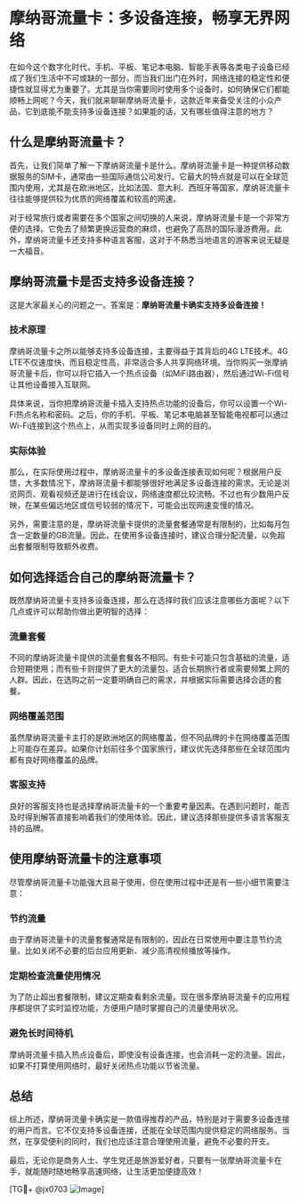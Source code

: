 # 摩纳哥流量卡：多设备连接，畅享无界网络

在如今这个数字化时代，手机、平板、笔记本电脑、智能手表等各类电子设备已经成了我们生活中不可或缺的一部分。而当我们出门在外时，网络连接的稳定性和便捷性就显得尤为重要了。尤其是当你需要同时使用多个设备时，如何确保它们都能顺畅上网呢？今天，我们就来聊聊摩纳哥流量卡，这款近年来备受关注的小众产品，它到底能不能支持多设备连接？如果能的话，又有哪些值得注意的地方？

## 什么是摩纳哥流量卡？

首先，让我们简单了解一下摩纳哥流量卡是什么。摩纳哥流量卡是一种提供移动数据服务的SIM卡，通常由一些国际通信公司发行。它最大的特点就是可以在全球范围内使用，尤其是在欧洲地区，比如法国、意大利、西班牙等国家，摩纳哥流量卡往往能够提供较为优质的网络覆盖和较高的网速。

对于经常旅行或者需要在多个国家之间切换的人来说，摩纳哥流量卡是一个非常方便的选择。它免去了频繁更换运营商的麻烦，也避免了高昂的国际漫游费用。此外，摩纳哥流量卡还支持多种语言客服，这对于不熟悉当地语言的游客来说无疑是一大福音。

## 摩纳哥流量卡是否支持多设备连接？

这是大家最关心的问题之一。答案是：**摩纳哥流量卡确实支持多设备连接！**

### 技术原理

摩纳哥流量卡之所以能够支持多设备连接，主要得益于其背后的4G LTE技术。4G LTE不仅速度快，而且稳定性高，非常适合多人共享网络环境。当你购买一张摩纳哥流量卡后，你可以将它插入一个热点设备（如MiFi路由器），然后通过Wi-Fi信号让其他设备接入互联网。

具体来说，当你把摩纳哥流量卡插入支持热点功能的设备后，你可以设置一个Wi-Fi热点名称和密码。之后，你的手机、平板、笔记本电脑甚至智能电视都可以通过Wi-Fi连接到这个热点上，从而实现多设备同时上网的目的。

### 实际体验

那么，在实际使用过程中，摩纳哥流量卡的多设备连接表现如何呢？根据用户反馈，大多数情况下，摩纳哥流量卡都能够很好地满足多设备连接的需求。无论是浏览网页、观看视频还是进行在线会议，网络速度都比较流畅。不过也有少数用户反映，在某些偏远地区或信号较弱的情况下，可能会出现网速变慢的情况。

另外，需要注意的是，摩纳哥流量卡提供的流量套餐通常是有限制的，比如每月包含一定数量的GB流量。因此，在使用多设备连接时，建议合理分配流量，以免超出套餐限制导致额外收费。

## 如何选择适合自己的摩纳哥流量卡？

既然摩纳哥流量卡支持多设备连接，那么在选择时我们应该注意哪些方面呢？以下几点或许可以帮助你做出更明智的选择：

### 流量套餐

不同的摩纳哥流量卡提供的流量套餐各不相同。有些卡可能只包含基础的流量，适合短期使用；而有些卡则提供了更大的流量包，适合长期旅行者或需要频繁上网的人群。因此，在选购之前一定要明确自己的需求，并根据实际需要选择合适的套餐。

### 网络覆盖范围

虽然摩纳哥流量卡主打的是欧洲地区的网络覆盖，但不同品牌的卡在网络覆盖范围上可能存在差异。如果你计划前往多个国家旅行，建议优先选择那些在全球范围内都有良好网络覆盖的品牌。

### 客服支持

良好的客服支持也是选择摩纳哥流量卡的一个重要考量因素。在遇到问题时，能否及时得到解答直接影响着我们的使用体验。因此，建议选择那些提供多语言客服支持的品牌。

## 使用摩纳哥流量卡的注意事项

尽管摩纳哥流量卡功能强大且易于使用，但在使用过程中还是有一些小细节需要注意：

### 节约流量

由于摩纳哥流量卡的流量套餐通常是有限制的，因此在日常使用中要注意节约流量。比如关闭不必要的后台应用更新、减少高清视频播放等操作。

### 定期检查流量使用情况

为了防止超出套餐限制，建议定期查看剩余流量。现在很多摩纳哥流量卡的应用程序都提供了实时监控功能，方便用户随时掌握自己的流量使用状况。

### 避免长时间待机

摩纳哥流量卡插入热点设备后，即使没有设备连接，也会消耗一定的流量。因此，如果不打算使用网络时，最好关闭热点功能以节省流量。

## 总结

综上所述，摩纳哥流量卡确实是一款值得推荐的产品，特别是对于需要多设备连接的用户而言。它不仅支持多设备连接，还能在全球范围内提供稳定的网络服务。当然，在享受便利的同时，我们也应该注意合理使用流量，避免不必要的开支。

最后，无论你是商务人士、学生党还是旅游爱好者，只要有一张摩纳哥流量卡在手，就能随时随地畅享高速网络，让生活更加便捷高效！

[TG💪+ @jx0703 ![Image](https://github.com/user-attachments/assets/dbca1d08-cadb-493c-b0ec-ad6f7a83f270)]